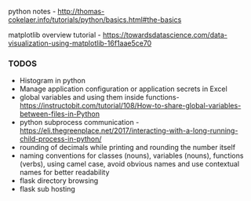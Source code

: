 python notes -  http://thomas-cokelaer.info/tutorials/python/basics.html#the-basics

matplotlib overview tutorial - https://towardsdatascience.com/data-visualization-using-matplotlib-16f1aae5ce70


### TODOS
* Histogram in python
* Manage application configuration or application secrets in Excel  
* global variables and using them inside functions- https://instructobit.com/tutorial/108/How-to-share-global-variables-between-files-in-Python
* python subprocess communication - https://eli.thegreenplace.net/2017/interacting-with-a-long-running-child-process-in-python/
* rounding of decimals while printing and rounding the number itself
* naming conventions for classes (nouns), variables (nouns), functions (verbs), using camel case, avoid obvious names and use contextual names for better readability
* flask directory browsing
* flask sub hosting



<!--stackedit_data:
eyJoaXN0b3J5IjpbMjA4NjcwNTU5OSwtMzYxNzI5MzIzLDE1OD
Q4MjgwMTYsMjEyMzIzMDEyMyw3NjYxOTU2MDUsMTM0MjY3Nzc2
MSwtOTUyODA5NTk4LDQ3OTc3MzIzNSwtNjEzNTU3MTk0LC05Mj
c1MzI0OTEsNzk1NzYzMzM1LC02NTY3Mzc5OTcsLTE2MzIzOTIw
ODcsLTIyOTYyOTU1NywxOTI0MjYzOTg4LDEzOTEzOTQwNjAsMT
I1ODI4NjIzNywtODkwMjM5MTAwLC0xMTQ0OTExNDM3LC0zNjQ1
ODgxMzZdfQ==
-->
